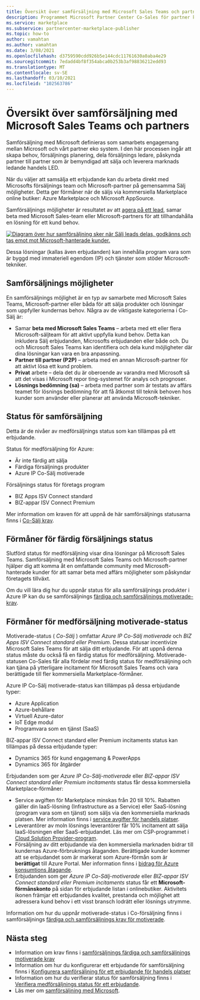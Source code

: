 ```yaml
---
title: Översikt över samförsäljning med Microsoft Sales Teams och partners
description: Programmet Microsoft Partner Center Co-Sales för partner kan hjälpa dig att komma till en omfattande kund bas och skapa ny försäljning.
ms.service: marketplace
ms.subservice: partnercenter-marketplace-publisher
ms.topic: how-to
author: vamahtan
ms.author: vamahtan
ms.date: 3/08/2021
ms.openlocfilehash: d3759590cdd926b5e144cdc11761630a0aba4e29
ms.sourcegitcommit: 7edadd4bf8f354abca0b253b3af98836212edd93
ms.translationtype: MT
ms.contentlocale: sv-SE
ms.lasthandoff: 03/10/2021
ms.locfileid: "102563786"
---
```

# <a name="co-sell-with-microsoft-sales-teams-and-partners-overview"></a>Översikt över samförsäljning med Microsoft Sales Teams och partners

Samförsäljning med Microsoft definieras som samarbets engagemang mellan Microsoft och vårt partner eko system. I den här processen ingår att skapa behov, försäljnings planering, dela försäljnings ledare, påskynda partner till partner som är bemyndigad att sälja och leverera marknads ledande handels LED.

När du väljer att samsälja ett erbjudande kan du arbeta direkt med Microsofts försäljnings team och Microsoft-partner på gemensamma Sälj möjligheter. Detta ger förmåner när de säljs via kommersiella Marketplace online butiker: Azure Marketplace och Microsoft AppSource.

Samförsäljnings möjligheter är resultatet av att [agera på ett lead](./partner-center-portal/commercial-marketplace-get-customer-leads.md), samar beta med Microsoft Sales-team eller Microsoft-partners för att tillhandahålla en lösning för ett kund behov.

[![Diagram över hur samförsäljning sker när Sälj leads delas, godkänns och tas emot mot Microsoft-hanterade kunder.](./media/marketplace-publishers-guide/marketplace-co-sell-v2.png)](./media/marketplace-publishers-guide/marketplace-co-sell-v2.png#lightbox)

Dessa lösningar (kallas även erbjudanden) kan innehålla program vara som är byggd med immateriell egendom (IP) och tjänster som stöder Microsoft-tekniker.

## <a name="co-sell-opportunities"></a>Samförsäljnings möjligheter

En samförsäljnings möjlighet är en typ av samarbete med Microsoft Sales Teams, Microsoft-partner eller båda för att sälja produkter och lösningar som uppfyller kundernas behov. Några av de viktigaste kategorierna i Co-Sälj är:

- Samar **beta med Microsoft Sales Teams** – arbeta med ett eller flera Microsoft-säljteam för att aktivt uppfylla kund behov. Detta kan inkludera Sälj erbjudanden, Microsofts erbjudanden eller både och. Du och Microsoft Sales Teams kan identifiera och dela kund möjligheter där dina lösningar kan vara en bra anpassning.
- **Partner till partner (P2P)** – arbeta med en annan Microsoft-partner för att aktivt lösa ett kund problem.
- **Privat** arbete – dela det du är oberoende av varandra med Microsoft så att det visas i Microsoft repor ting-systemet för analys och prognoser.
- **Lösnings bedömning (sa)** – arbeta med partner som är testats av affärs teamet för lösnings bedömning för att få åtkomst till teknik behoven hos kunder som använder eller planerar att använda Microsoft-tekniker.

## <a name="co-sell-statuses"></a>Status för samförsäljning

Detta är de nivåer av medförsäljnings status som kan tillämpas på ett erbjudande.

Status för medförsäljning för Azure:

- Är inte färdig att sälja
- Färdiga försäljnings produkter
- Azure IP Co-Sälj motiverade

Försäljnings status för företags program
- BIZ Apps ISV Connect standard
- BIZ-appar ISV Connect Premium  

Mer information om kraven för att uppnå de här samförsäljnings statusarna finns i [Co-Sälj krav](co-sell-requirements.md).

## <a name="benefits-of-co-sell-ready-status"></a>Förmåner för färdig försäljnings status

Slutförd status för medförsäljning visar dina lösningar på Microsoft Sales Teams. Samförsäljning med Microsoft Sales Teams och Microsoft-partner hjälper dig att komma åt en omfattande community med Microsoft-hanterade kunder för att samar beta med affärs möjligheter som påskyndar företagets tillväxt.

Om du vill lära dig hur du uppnår status för alla samförsäljnings produkter i Azure IP kan du se samförsäljnings [färdiga och samförsäljnings motiverade-krav](co-sell-requirements.md).

## <a name="benefits-of-co-sell-incentivized-status"></a>Förmåner för medförsäljning motiverade-status

Motiverade-status ( _Co-Sälj_ ) omfattar _Azure IP Co-Sälj motiverade_ och _BIZ Apps ISV Connect standard eller Premium_. Dessa statusar incentivize Microsoft Sales Teams för att sälja ditt erbjudande. För att uppnå denna status måste du också få en färdig status för medförsäljning. Motiverade-statusen Co-Sales får alla fördelar med färdig status för medförsäljning och kan tjäna på ytterligare incitament för Microsoft Sales Teams och vara berättigade till fler kommersiella Marketplace-förmåner.

Azure IP Co-Sälj motiverade-status kan tillämpas på dessa erbjudande typer:

- Azure Application
- Azure-behållare
- Virtuell Azure-dator
- IoT Edge modul
- Programvara som en tjänst (SaaS)

BIZ-appar ISV Connect standard eller Premium incitaments status kan tillämpas på dessa erbjudande typer:

- Dynamics 365 för kund engagemang & PowerApps
- Dynamics 365 för åtgärder

Erbjudanden som ger _Azure IP Co-Sälj-motiverade_ eller _BIZ-appar ISV Connect standard eller Premium incitaments_ status får dessa kommersiella Marketplace-förmåner:

- Service avgiften för Marketplace minskas från 20 till 10%. Rabatten gäller din IaaS-lösning (Infrastructure as a Service) eller SaaS-lösning (program vara som en tjänst) som säljs via den kommersiella marknads platsen. Mer information finns i [service avgifter för handels platser](marketplace-commercial-transaction-capabilities-and-considerations.md#commercial-marketplace-service-fees).
- Leverantörer av moln lösnings leverantörer får 10% incitament att sälja IaaS-lösningen eller SaaS-erbjudandet. Läs mer om CSP-programmet i [Cloud Solution Provider-program](cloud-solution-providers.md).
- Försäljning av ditt erbjudande via den kommersiella marknaden bidrar till kundernas Azure-förbruknings åtaganden. Berättigade kunder kommer att se erbjudandet som är markerat som Azure-förmån som är **berättigat** till Azure Portal. Mer information finns i [bidrag för Azure konsumtions åtagande](azure-consumption-commitment-benefit.md).
- Erbjudanden som ger _Azure IP Co-Sälj-motiverade_ eller _BIZ-appar ISV Connect standard eller Premium incitaments_ status får ett **Microsoft-förmånskonto** på sidan för erbjudande listan i onlinebutiker. Aktivitets ikonen främjar ett erbjudandes kvalitet, prestanda och möjlighet att adressera kund behov i ett visst bransch lodrätt eller lösnings utrymme.

Information om hur du uppnår motiverade-status i Co-försäljning finns i samförsäljnings [färdiga och samförsäljnings krav för motiverade](co-sell-requirements.md).

## <a name="next-steps"></a>Nästa steg

- Information om krav finns i [samförsäljnings färdiga och samförsäljnings motiverade krav](co-sell-requirements.md)
- Information om hur du konfigurerar ett erbjudande för samförsäljning finns i [Konfigurera samförsäljning för ett erbjudande för handels platser](commercial-marketplace-co-sell.md)
- Information om hur du verifierar status för samförsäljning finns i [Verifiera medförsäljnings status för ett erbjudande](co-sell-status.md).
- Läs mer om [samförsäljning med Microsoft](https://partner.microsoft.com/membership/sell-with-microsoft).
